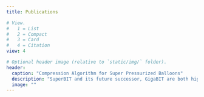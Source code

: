 ```yaml
---
title: Publications

# View.
#   1 = List
#   2 = Compact
#   3 = Card
#   4 = Citation
view: 4

# Optional header image (relative to `static/img/` folder).
header:
  caption: "Compression Algorithm for Super Pressurized Balloons"
  description: "SuperBIT and its future successor, GigaBIT are both high powered telescopes that will map out the distrubtion of dark matter above the stratosphere using super pressurized high altitude balloons. This lets us avoid the residue contained in the molecular clouds which are perilous to obtaining crucial scientific data. Yet, another issue arises-namely, the limitation of our download bandwidth. For my senior thesis project, I developed an optimal simulation program that tested varying compression algorithms on pseudo astronomical images and and obtained a maximal compression factor of 5.15."
  image: ""
---
```

